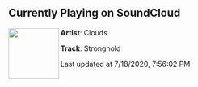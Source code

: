 ## Currently Playing on SoundCloud

[<img align="left" width="100" src="https://i1.sndcdn.com/artworks-Kgm9DVGfGWqV6jHK-MNGJbg-t50x50.jpg">](https://soundcloud.com/thisisclouds/stronghold?in=thisisclouds/sets/arkiv3-onslaught-ash)

**Artist**: Clouds 

**Track**: Stronghold

Last updated at 7/18/2020, 7:56:02 PM
